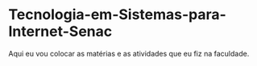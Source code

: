 # Tecnologia-em-Sistemas-para-Internet-Senac
 Aqui eu vou colocar as matérias e as atividades que eu fiz na faculdade.

